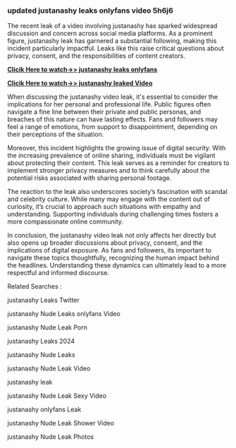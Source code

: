 ### updated justanashy leaks onlyfans video 5h6j6

The recent leak of a video involving justanashy has sparked widespread discussion and concern across social media platforms. As a prominent figure, justanashy leak has garnered a substantial following, making this incident particularly impactful. Leaks like this raise critical questions about privacy, consent, and the responsibilities of content creators.


**[Clicik Here to watch->> justanashy leaks onlyfans ](http://xxxvd.top)**

**[Clicik Here to watch->> justanashy leaked Video](http://xxxvd.top)**


When discussing the justanashy video leak, it's essential to consider the implications for her personal and professional life. Public figures often navigate a fine line between their private and public personas, and breaches of this nature can have lasting effects. Fans and followers may feel a range of emotions, from support to disappointment, depending on their perceptions of the situation.

Moreover, this incident highlights the growing issue of digital security. With the increasing prevalence of online sharing, individuals must be vigilant about protecting their content. This leak serves as a reminder for creators to implement stronger privacy measures and to think carefully about the potential risks associated with sharing personal footage.

The reaction to the leak also underscores society’s fascination with scandal and celebrity culture. While many may engage with the content out of curiosity, it’s crucial to approach such situations with empathy and understanding. Supporting individuals during challenging times fosters a more compassionate online community.

In conclusion, the justanashy video leak not only affects her directly but also opens up broader discussions about privacy, consent, and the implications of digital exposure. As fans and followers, its important to navigate these topics thoughtfully, recognizing the human impact behind the headlines. Understanding these dynamics can ultimately lead to a more respectful and informed discourse.


Related Searches :

justanashy Leaks Twitter

justanashy Nude Leaks onlyfans Video

justanashy Nude Leak Porn

justanashy Leaks 2024

justanashy Nude Leaks

justanashy Nude Leak  Video

 justanashy leak  

justanashy Nude Leak Sexy Video

justanashy onlyfans Leak 

justanashy Nude Leak Shower Video

justanashy Nude Leak Photos

